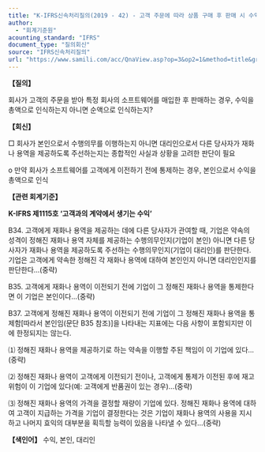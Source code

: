 ```yaml
---
title: "K-IFRS신속처리질의(2019 - 42) - 고객 주문에 따라 상품 구매 후 판매 시 수익 인식(순액 vs 총액)"
author:
  - "회계기준원"
acounting_standard: "IFRS"
document_type: "질의회신"
source: "IFRS신속처리질의"
url: "https://www.samili.com/acc/QnaView.asp?op=3&op2=1&method=title&group=2124-15;1&orgcode=3&searchword=&page=40&code=K%2DIFRS%EC%8B%A0%EC%86%8D%EC%B2%98%EB%A6%AC%EC%A7%88%EC%9D%98%2D42%3A201903"
---
```

**【질의】**

  

회사가 고객의 주문을 받아 특정 회사의 소프트웨어를 매입한 후 판매하는 경우, 수익을 총액으로 인식하는지 아니면 순액으로 인식하는지?

  
  

**【회신】**

  

□ 회사가 본인으로서 수행의무를 이행하는지 아니면 대리인으로서 다른 당사자가 재화나 용역을 제공하도록 주선하는지는 종합적인 사실과 상황을 고려한 판단이 필요

  

o 만약 회사가 소프트웨어를 고객에게 이전하기 전에 통제하는 경우, 본인으로서 수익을 총액으로 인식

  
  

**【관련 회계기준】**

  

**K-IFRS 제1115호 ‘고객과의 계약에서 생기는 수익’**

  

B34. 고객에게 재화나 용역을 제공하는 데에 다른 당사자가 관여할 때, 기업은 약속의 성격이 정해진 재화나 용역 자체를 제공하는 수행의무인지(기업이 본인) 아니면 다른 당사자가 재화나 용역을 제공하도록 주선하는 수행의무인지(기업이 대리인)를 판단한다. 기업은 고객에게 약속한 정해진 각 재화나 용역에 대하여 본인인지 아니면 대리인인지를 판단한다...(중략)

  

B35. 고객에게 재화나 용역이 이전되기 전에 기업이 그 정해진 재화나 용역을 통제한다면 이 기업은 본인이다...(중략)

  

B37. 고객에게 정해진 재화나 용역이 이전되기 전에 기업이 그 정해진 재화나 용역을 통제함\[따라서 본인임(문단 B35 참조)\]을 나타내는 지표에는 다음 사항이 포함되지만 이에 한정되지는 않는다.

⑴ 정해진 재화나 용역을 제공하기로 하는 약속을 이행할 주된 책임이 이 기업에 있다...(중략)

⑵ 정해진 재화나 용역이 고객에게 이전되기 전이나, 고객에게 통제가 이전된 후에 재고위험이 이 기업에 있다(예: 고객에게 반품권이 있는 경우)...(중략)

⑶ 정해진 재화나 용역의 가격을 결정할 재량이 기업에 있다. 정해진 재화나 용역에 대하여 고객이 지급하는 가격을 기업이 결정한다는 것은 기업이 재화나 용역의 사용을 지시하고 나머지 효익의 대부분을 획득할 능력이 있음을 나타낼 수 있다...(중략)

  
  

**【색인어】** 수익, 본인, 대리인
